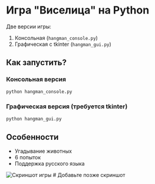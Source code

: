 # Игра "Виселица" на Python

Две версии игры:
1. Консольная (`hangman_console.py`)
2. Графическая с tkinter (`hangman_gui.py`)

## Как запустить?
### Консольная версия
```bash
python hangman_console.py
```

### Графическая версия (требуется tkinter)
```bash
python hangman_gui.py
```

## Особенности
- Угадывание животных
- 6 попыток
- Поддержка русского языка

![Скриншот игры](screenshot.png)  # Добавьте позже скриншот

